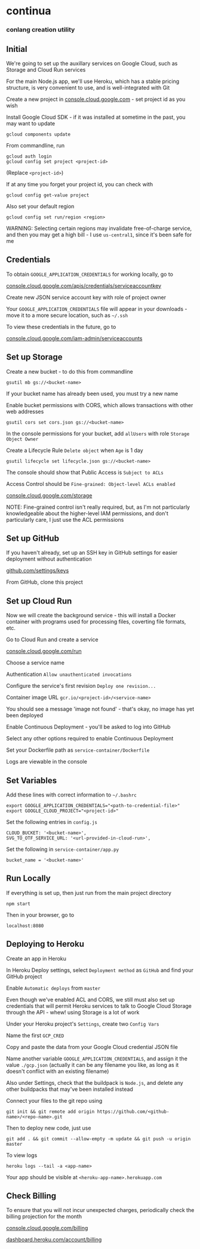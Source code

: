 # continua

### conlang creation utility

## Initial

We're going to set up the auxillary services on Google Cloud, such as Storage and Cloud Run services

For the main Node.js app, we'll use Heroku, which has a stable pricing structure, is very convenient to use, and is well-integrated with Git

Create a new project in [console.cloud.google.com](https://console.cloud.google.com) - set project id as you wish

Install Google Cloud SDK - if it was installed at sometime in the past, you may want to update

`gcloud components update`

From commandline, run

```
gcloud auth login
gcloud config set project <project-id>
```

(Replace `<project-id>`)

If at any time you forget your project id, you can check with

`gcloud config get-value project`

Also set your default region

`gcloud config set run/region <region>`

WARNING: Selecting certain regions may invalidate free-of-charge service, and then you may get a high bill - I use `us-central1`, since it's been safe for me

## Credentials

To obtain `GOOGLE_APPLICATION_CREDENTIALS` for working locally, go to

[console.cloud.google.com/apis/credentials/serviceaccountkey](https://console.cloud.google.com/apis/credentials/serviceaccountkey)

Create new JSON service account key with role of project owner

Your `GOOGLE_APPLICATION_CREDENTIALS` file will appear in your downloads - move it to a more secure location, such as `~/.ssh`

To view these credentials in the future, go to

[console.cloud.google.com/iam-admin/serviceaccounts](https://console.cloud.google.com/iam-admin/serviceaccounts)

## Set up Storage

Create a new bucket - to do this from commandline

```
gsutil mb gs://<bucket-name>
```

If your bucket name has already been used, you must try a new name

Enable bucket permissions with CORS, which allows transactions with other web addresses

```
gsutil cors set cors.json gs://<bucket-name>
```

In the console permissions for your bucket, add `allUsers` with role `Storage Object Owner`

Create a Lifecycle Rule `Delete object` when `Age` is 1 day

`gsutil lifecycle set lifecycle.json gs://<bucket-name>`

The console should show that Public Access is `Subject to ACLs`

Access Control should be `Fine-grained: Object-level ACLs enabled`

[console.cloud.google.com/storage](https://console.cloud.google.com/storage)

NOTE: Fine-grained control isn't really required, but, as I'm not particularly knowledgeable about the higher-level IAM permissions, and don't particularly care, I just use the ACL permissions

## Set up GitHub

If you haven't already, set up an SSH key in GitHub settings for easier deployment without authentication

[github.com/settings/keys](https://github.com/settings/keys)

From GitHub, clone this project

## Set up Cloud Run

Now we will create the background service - this will install a Docker container with programs used for processing files, coverting file formats, etc.

Go to Cloud Run and create a service

[console.cloud.google.com/run](https://console.cloud.google.com/run)

Choose a service name

Authentication `Allow unauthenticated invocations`

Configure the service's first revision `Deploy one revision...`

Container image URL `gcr.io/<project-id>/<service-name>`

You should see a message 'image not found' - that's okay, no image has yet been deployed

Enable Continuous Deployment - you'll be asked to log into GitHub

Select any other options required to enable Continuous Deployment

Set your Dockerfile path as `service-container/Dockerfile`

Logs are viewable in the console

## Set Variables

Add these lines with correct information to `~/.bashrc`

```
export GOOGLE_APPLICATION_CREDENTIALS="<path-to-credential-file>"
export GOOGLE_CLOUD_PROJECT="<project-id>"
```

Set the following entries in `config.js`

```
CLOUD_BUCKET: '<bucket-name>',
SVG_TO_OTF_SERVICE_URL: '<url-provided-in-cloud-run>',
```

Set the following in `service-container/app.py`

```
bucket_name = '<bucket-name>'
```

## Run Locally

If everything is set up, then just run from the main project directory

`npm start`

Then in your browser, go to

`localhost:8080`

## Deploying to Heroku

Create an app in Heroku

In Heroku Deploy settings, select `Deployment method` as `GitHub` and find your GitHub project

Enable `Automatic deploys` from `master`

Even though we've enabled ACL and CORS, we still must also set up credentials that will permit Heroku services to talk to Google Cloud Storage through the API - whew! using Storage is a lot of work

Under your Heroku project's `Settings`, create two `Config Vars`

Name the first `GCP_CRED`

Copy and paste the data from your Google Cloud credential JSON file

Name another variable `GOOGLE_APPLICATION_CREDENTIALS`, and assign it the value `./gcp.json` (actually it can be any filename you like, as long as it doesn't conflict with an existing filename)

Also under Settings, check that the buildpack is `Node.js`, and delete any other buildpacks that may've been installed instead

Connect your files to the git repo using

```
git init && git remote add origin https://github.com/<github-name>/<repo-name>.git
```

Then to deploy new code, just use

```
git add . && git commit --allow-empty -m update && git push -u origin master
```

To view logs
```
heroku logs --tail -a <app-name>
```

Your app should be visible at `<heroku-app-name>.herokuapp.com`

## Check Billing

To ensure that you will not incur unexpected charges, periodically check the billing projection for the month

[console.cloud.google.com/billing](https://console.cloud.google.com/billing)

[dashboard.heroku.com/account/billing](https://dashboard.heroku.com/account/billing)
